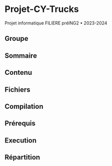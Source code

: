 # Projet-CY-Trucks
Projet informatique FILIERE préING2 • 2023-2024

## Groupe 

## Sommaire

## Contenu

## Fichiers 

## Compilation

## Prérequis

## Execution

## Répartition


